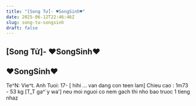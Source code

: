 ```yaml
---
title: "[Song Tử]- ♥SongSinh♥"
date: 2025-06-12T22:46:46Z
slug: song-tu-songsinh
draft: false
---
```


## [Song Tử]- ♥SongSinh♥

## ♥SongSinh♥

Te^N: Vie^t. Anh
Tuoi: 17- [ hihi ... van dang con teen lam]
Chieu cao : 1m73 - 53 kg [T_T ga^`y wa']
neu moi nguoi co nem gach thi nho bao truoc 1 tieng nhaz